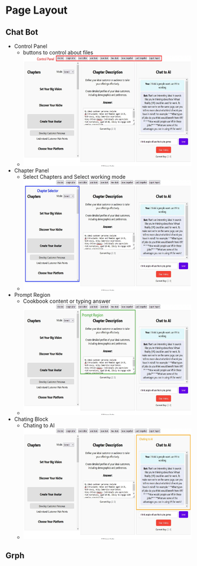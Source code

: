 # Page Layout

## Chat Bot
* Control Panel
  * buttons to control about files
  * <img src="./images/region control.webp" height="300">
* Chapter Panel
  * Select Chapters and Select working mode
  * <img src="./images/region chapter.webp" height="300">
* Prompt Region
  * Cookbook content or typing answer
  * <img src="./images/region prompt.webp" height="300">
* Chating Block
  * Chating to AI
  * <img src="./images/region chating.webp" height="300">





## Grph
